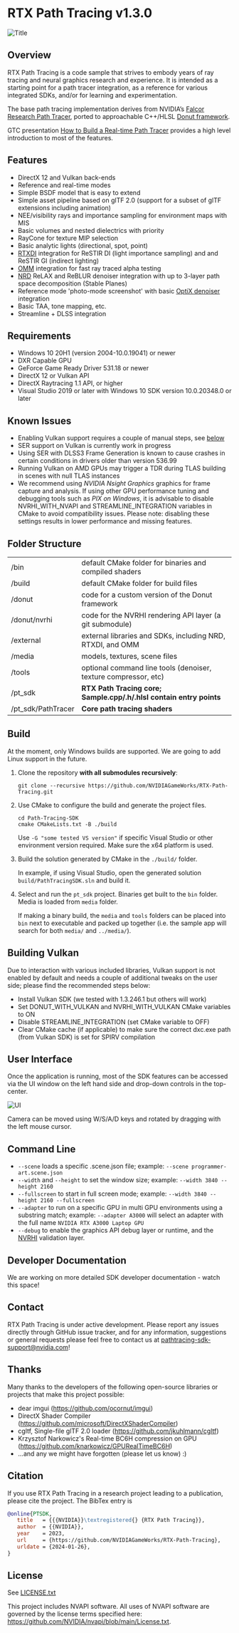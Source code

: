 # RTX Path Tracing v1.3.0

![Title](./images/r-title.png)


## Overview

RTX Path Tracing is a code sample that strives to embody years of ray tracing and neural graphics research and experience. It is intended as a starting point for a path tracer integration, as a reference for various integrated SDKs, and/or for learning and experimentation.

The base path tracing implementation derives from NVIDIA’s [Falcor Research Path Tracer](https://github.com/NVIDIAGameWorks/Falcor), ported to approachable C++/HLSL [Donut framework](https://github.com/NVIDIAGameWorks/donut).

GTC presentation [How to Build a Real-time Path Tracer](https://www.nvidia.com/gtc/session-catalog/?tab.catalogallsessionstab=16566177511100015Kus&search.industry=option_1559593201839#/session/1666651593475001NN25) provides a high level introduction to most of the features.


## Features

* DirectX 12 and Vulkan back-ends
* Reference and real-time modes
* Simple BSDF model that is easy to extend
* Simple asset pipeline based on glTF 2.0 (support for a subset of glTF extensions including animation)
* NEE/visibility rays and importance sampling for environment maps with MIS
* Basic volumes and nested dielectrics with priority
* RayCone for texture MIP selection
* Basic analytic lights (directional, spot, point)
* [RTXDI](https://github.com/NVIDIAGameWorks/RTXDI) integration for ReSTIR DI (light importance sampling) and and ReSTIR GI (indirect lighting)
* [OMM](https://github.com/NVIDIAGameWorks/Opacity-MicroMap-SDK) integration for fast ray traced alpha testing
* [NRD](https://github.com/NVIDIAGameWorks/RayTracingDenoiser) ReLAX and ReBLUR denoiser integration with up to 3-layer path space decomposition (Stable Planes)
* Reference mode 'photo-mode screenshot' with basic [OptiX denoiser](https://developer.nvidia.com/optix-denoiser) integration
* Basic TAA, tone mapping, etc.
* Streamline + DLSS integration


## Requirements

- Windows 10 20H1 (version 2004-10.0.19041) or newer
- DXR Capable GPU
- GeForce Game Ready Driver 531.18 or newer
- DirectX 12 or Vulkan API
- DirectX Raytracing 1.1 API, or higher
- Visual Studio 2019 or later with Windows 10 SDK version 10.0.20348.0 or later


## Known Issues

* Enabling Vulkan support requires a couple of manual steps, see [below](#building-vulkan)
* SER support on Vulkan is currently work in progress
* Using SER with DLSS3 Frame Generation is known to cause crashes in certain conditions in drivers older than version 536.99
* Running Vulkan on AMD GPUs may trigger a TDR during TLAS building in scenes with null TLAS instances
* We recommend using *NVIDIA Nsight Graphics* graphics for frame capture and analysis. If using other GPU performance tuning and debugging tools such as *PIX on Windows*, it is advisable to disable NVRHI_WITH_NVAPI and STREAMLINE_INTEGRATION variables in CMake to avoid compatibility issues. Please note: disabling these settings results in lower performance and missing features.

## Folder Structure

|						| |  
| -						| - |
| /bin					| default CMake folder for binaries and compiled shaders
| /build				| default CMake folder for build files
| /donut				| code for a custom version of the Donut framework  
| /donut/nvrhi			| code for the NVRHI rendering API layer (a git submodule)
| /external				| external libraries and SDKs, including NRD, RTXDI, and OMM
| /media				| models, textures, scene files  
| /tools				| optional command line tools (denoiser, texture compressor, etc)
| /pt_sdk				| **RTX Path Tracing core; Sample.cpp/.h/.hlsl contain entry points**
| /pt_sdk/PathTracer	| **Core path tracing shaders**


## Build

At the moment, only Windows builds are supported. We are going to add Linux support in the future.

1. Clone the repository **with all submodules recursively**:
   
   `git clone --recursive https://github.com/NVIDIAGameWorks/RTX-Path-Tracing.git`

2. Use CMake to configure the build and generate the project files.
   
   ```
   cd Path-Tracing-SDK
   cmake CMakeLists.txt -B ./build
   ```

   Use `-G "some tested VS version"` if specific Visual Studio or other environment version required. Make sure the x64 platform is used. 

3. Build the solution generated by CMake in the `./build/` folder.

   In example, if using Visual Studio, open the generated solution `build/PathTracingSDK.sln` and build it.

4. Select and run the `pt_sdk` project. Binaries get built to the `bin` folder. Media is loaded from `media` folder.

   If making a binary build, the `media` and `tools` folders can be placed into `bin` next to executable and packed up together (i.e. the sample app will search for both `media/` and `../media/`).


## Building Vulkan

Due to interaction with various included libraries, Vulkan support is not enabled by default and needs a couple of additional tweaks on the user side; please find the recommended steps below:
 * Install Vulkan SDK (we tested with 1.3.246.1 but others will work)
 * Set DONUT_WITH_VULKAN and NVRHI_WITH_VULKAN CMake variables to ON
 * Disable STREAMLINE_INTEGRATION (set CMake variable to OFF)
 * Clear CMake cache (if applicable) to make sure the correct dxc.exe path (from Vulkan SDK) is set for SPIRV compilation
 

 ## User Interface

Once the application is running, most of the SDK features can be accessed via the UI window on the left hand side and drop-down controls in the top-center. 

![UI](./images/r-ui.png)

Camera can be moved using W/S/A/D keys and rotated by dragging with the left mouse cursor.


## Command Line

- `--scene` loads a specific .scene.json file; example: `--scene programmer-art.scene.json`
- `--width` and `--height` to set the window size; example: `--width 3840 --height 2160`
- `--fullscreen` to start in full screen mode; example: `--width 3840 --height 2160 --fullscreen`
- `--adapter` to run on a specific GPU in multi GPU environments using a substring match; example: `--adapter A3000` will select an adapter with the full name `NVIDIA RTX A3000 Laptop GPU`
- `--debug` to enable the graphics API debug layer or runtime, and the [NVRHI](https://github.com/NVIDIAGameWorks/nvrhi) validation layer.
 

## Developer Documentation

We are working on more detailed SDK developer documentation - watch this space!


## Contact

RTX Path Tracing is under active development. Please report any issues directly through GitHub issue tracker, and for any information, suggestions or general requests please feel free to contact us at pathtracing-sdk-support@nvidia.com!

## Thanks

Many thanks to the developers of the following open-source libraries or projects that make this project possible:
 * dear imgui (https://github.com/ocornut/imgui)
 * DirectX Shader Compiler (https://github.com/microsoft/DirectXShaderCompiler)
 * cgltf, Single-file glTF 2.0 loader (https://github.com/jkuhlmann/cgltf)
 * Krzysztof Narkowicz's Real-time BC6H compression on GPU (https://github.com/knarkowicz/GPURealTimeBC6H)
 * ...and any we might have forgotten (please let us know) :)

## Citation
If you use RTX Path Tracing in a research project leading to a publication, please cite the project.
The BibTex entry is

```bibtex
@online{PTSDK,
   title   = {{{NVIDIA}}\textregistered{} {RTX Path Tracing}},
   author  = {{NVIDIA}},
   year    = 2023,
   url     = {https://github.com/NVIDIAGameWorks/RTX-Path-Tracing},
   urldate = {2024-01-26},
}
```

## License

See [LICENSE.txt](LICENSE.txt)

This project includes NVAPI software. All uses of NVAPI software are governed by the license terms specified here: https://github.com/NVIDIA/nvapi/blob/main/License.txt.